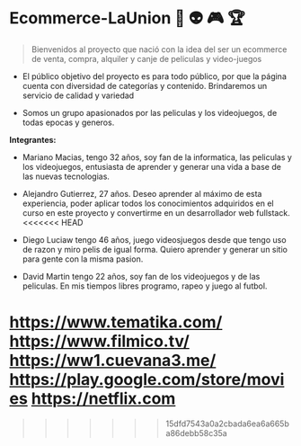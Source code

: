 # Ecommerce-LaUnion :movie_camera: :alien: :video_game: :trophy:
> Bienvenidos al proyecto que nació con la idea del ser un ecommerce de venta, compra, alquiler y canje de peliculas y video-juegos

- El público objetivo del proyecto es para todo público, por que la página cuenta con diversidad de categorías y contenido.
Brindaremos un servicio de calidad y variedad

- Somos un grupo apasionados por las peliculas y los videojuegos, de todas epocas y generos.

**Integrantes:**
- Mariano Macias, tengo 32 años, soy fan de la informatica, las peliculas y los videojuegos, entusiasta de aprender y generar una vida a base de las nuevas tecnologias.
- Alejandro Gutierrez, 27 años. Deseo aprender al máximo de esta experiencia, poder aplicar todos los conocimientos adquiridos en el curso en este proyecto y convertirme en un desarrollador web fullstack.
<<<<<<< HEAD
- Diego Luciaw tengo 46 años, juego videosjuegos desde que tengo uso de razon y miro pelis de igual forma. Quiero aprender y generar un sitio para gente con la misma pasion.

- David Martin tengo 22 años, soy fan de los videojuegos y de las peliculas. En mis tiempos libres programo, rapeo y juego al futbol. 

https://www.tematika.com/
https://www.filmico.tv/
https://ww1.cuevana3.me/
https://play.google.com/store/movies
https://netflix.com
=======
>>>>>>> 15dfd7543a0a2cbada6ea6a665ba86debb58c35a
